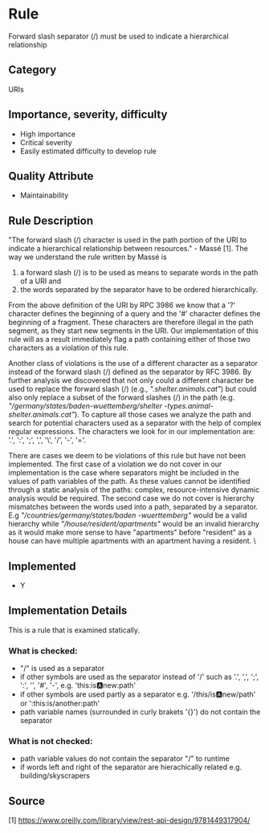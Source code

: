 # Rule
Forward slash separator (/) must be used to indicate a hierarchical relationship
## Category
URIs
## Importance, severity, difficulty
* High importance
* Critical severity
* Easily estimated difficulty to develop rule
## Quality Attribute
* Maintainability 
## Rule Description
"The forward slash (/) character is used in the path portion of the URI to indicate a hierarchical relationship between resources." - Massé [1].
The way we understand the rule written by Massé is 
1. a forward slash (/) is to be used as means to separate words in the path of a URI and 
2. the words separated by the separator have to be ordered hierarchically. 

From the above definition of the URI by RPC 3986 we know that a '?' character defines the beginning of a query and the '\#' character defines the beginning of a fragment. 
These characters are therefore illegal in the path segment, as they start new segments in the URI. 
Our implementation of this rule will as a result immediately flag a path containing either of those two characters as a violation of this rule. 

Another class of violations is the use of a different character as a separator instead of the forward slash (/) defined as the separator by RFC 3986. 
By further analysis we discovered that not only could a different character be used to replace the forward slash (/) (e.g., *".shelter.animals.cat"*) but could also only replace a subset of the forward slashes (/) in the path (e.g. *"/germany/states/baden-wuettemberg/shelter -types.animal-shelter.animals.cat"*).
To capture all those cases we analyze the path and search for potential characters used as a separator with the help of complex regular expressions. 
The characters we look for in our implementation are: '.', ':', ';', ',', '\\', '/', '-', '='. 

There are cases we deem to be violations of this rule but have not been implemented. The first case of a violation we do not cover in our implementation is the case where separators might be included in the values of path variables of the path. As these values cannot be identified through a static analysis of the paths: complex, resource-intensive dynamic analysis would be required. 
The second case we do not cover is hierarchy mismatches between the words used into a path, separated by a separator. E.g *"/countries/germany/states/baden -wuerttemberg"* would be a valid hierarchy while *"/house/resident/apartments"* would be an invalid hierarchy as it would make more sense to have "apartments" before "resident" as a house can have multiple apartments with an apartment having a resident. \\ 

## Implemented
* Y
## Implementation Details
This is a rule that is examined statically. 
### What is checked:
* "/" is used as a separator
* if other symbols are used as the separator instead of '/' such as '.', ',', ';', ':', '\', '#', '-', e.g. 'this:is:a:new:path'
* if other symbols are used partly as a separator e.g. '/this/is:a:new/path' or ':this:is/another:path'
* path variable names (surrounded in curly brakets '{}') do not contain the separator

### What is not checked:
* path variable values do not contain the separator "/" to runtime
* if words left and right of the separator are hierachically related e.g. building/skyscrapers

## Source
[1] https://www.oreilly.com/library/view/rest-api-design/9781449317904/
